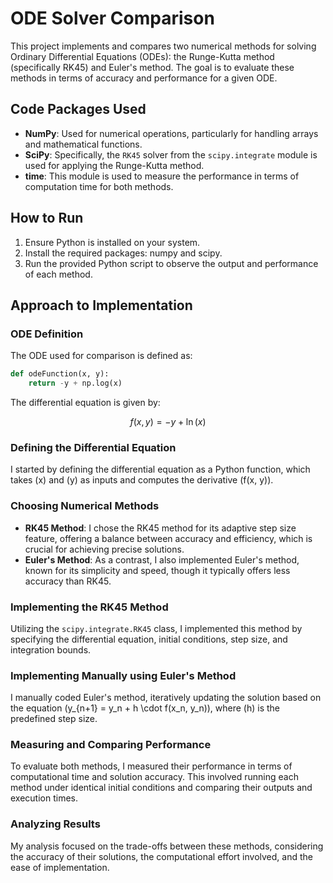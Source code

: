 # ODE Solver Comparison

This project implements and compares two numerical methods for solving Ordinary Differential Equations (ODEs): the Runge-Kutta method (specifically RK45) and Euler's method. The goal is to evaluate these methods in terms of accuracy and performance for a given ODE.

## Code Packages Used

- **NumPy**: Used for numerical operations, particularly for handling arrays and mathematical functions.
- **SciPy**: Specifically, the `RK45` solver from the `scipy.integrate` module is used for applying the Runge-Kutta method.
- **time**: This module is used to measure the performance in terms of computation time for both methods.


## How to Run
1. Ensure Python is installed on your system.
2. Install the required packages: numpy and scipy.
3. Run the provided Python script to observe the output and performance of each method.

## Approach to Implementation

### ODE Definition

The ODE used for comparison is defined as:

```python
def odeFunction(x, y):
    return -y + np.log(x)
```

The differential equation is given by:

$$
f(x, y) = -y + \ln(x)
$$

### Defining the Differential Equation

I started by defining the differential equation as a Python function, which takes \(x\) and \(y\) as inputs and computes the derivative \(f(x, y)\).

### Choosing Numerical Methods

- **RK45 Method**: I chose the RK45 method for its adaptive step size feature, offering a balance between accuracy and efficiency, which is crucial for achieving precise solutions.
- **Euler's Method**: As a contrast, I also implemented Euler's method, known for its simplicity and speed, though it typically offers less accuracy than RK45.

### Implementing the RK45 Method

Utilizing the `scipy.integrate.RK45` class, I implemented this method by specifying the differential equation, initial conditions, step size, and integration bounds.

### Implementing Manually using Euler's Method

I manually coded Euler's method, iteratively updating the solution based on the equation \(y_{n+1} = y_n + h \cdot f(x_n, y_n)\), where \(h\) is the predefined step size.

### Measuring and Comparing Performance

To evaluate both methods, I measured their performance in terms of computational time and solution accuracy. This involved running each method under identical initial conditions and comparing their outputs and execution times.

### Analyzing Results

My analysis focused on the trade-offs between these methods, considering the accuracy of their solutions, the computational effort involved, and the ease of implementation.


